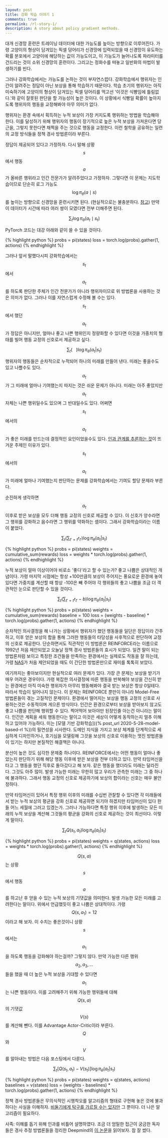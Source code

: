 ```yaml
---
layout: post
title: 강화 학습 이야기 1
comments: true
permalink: /rl-story-1/
description: A story about policy gradient methods.
---
```


대개 신경망 훈련은 트레이닝 데이터에 대한 가능도를 높이는 방향으로 이루어진다. 가령 고양이의 형상이 담겨있는 픽셀 덩어리가 신경망에 입력되었을 때 신경망이 유도하는 확률 분포에서 고양이에 해당하는 값이 가능도이고, 이 가능도가 늘어나도록 파라미터를 건드리는 것이 소위 신경망의 훈련이다. 그리고는 정화수를 떠놓고 일반화의 마법이 발생하기를 빈다.

그러나 강화학습에서는 가능도를 논하는 것이 부자연스럽다. 강화학습에서 행위자는 인간이 알려주는 정답이 아닌 보상을 통해 학습하기 때문이다. 학습 초기의 행위자는 아직 미숙하기에 고양이의 형상이 담겨있는 픽셀 덩어리를 먹고선 '이것은 식빵임에 틀림없다.'와 같이 잘못된 판단을 할 가능성이 높은 것이다. 이 상황에서 식빵일 확률이 높아지도록 행위자의 행동을 교정해봐야 아무 의미가 없다.

행위자는 환경 속에서 획득하는 누적 보상이 가장 커지도록 행위하는 방법을 학습해야 한다. 이를 달성하기 위해 행위자의 행동이 장기적으로 높은 누적 보상을 가져온다면 당근을, 그렇지 못한다면 채찍을 주는 것으로 행동을 교정한다. 이런 철학을 공유하는 일련의 교정 방식들을 정책 경사 방법론이라 부른다.

정답이 제공되어 있다고 가정하자. 다시 말해 상황 $$s$$ 에서 행동 $$a$$ 가 올바른 행위라고 인간 전문가가 알려주었다고 가정하자. 그렇다면 이 문제는 지도학습이므로 단순히 로그 가능도 $$\log \pi_{\theta} (a \mid s)$$를 높이는 방향으로 신경망을 훈련시키면 된다. (현실적으로는 불충분하다. [참고](http://proceedings.mlr.press/v15/ross11a/ross11a.pdf)) 만약 이 데이터가 시간에 따라 여러 쌍이 모였다면 전부 더해주면 된다.

$$\sum_t  \log \pi_{\theta} (a_t \mid s_t)$$

PyTorch 코드는 대강 아래와 같이 쓸 수 있을 것이다.

{% highlight python %}
probs = pi(states)
loss = torch.log(probs).gather(1, actions)
{% endhighlight %}

그러나 앞서 말했다시피 강화학습에서는 $$s_t$$ 에서 $$a_t$$ 를 하도록 판단한 주체가 인간 전문가가 아니라 행위자이므로 위 방법론을 사용하는 것은 의미가 없다. 그러나 이를 자연스럽게 수정해 볼 수는 있다. $$s_t$$에서 했던 $$a_t$$가 정답은 아니지만, 얼마나 좋고 나쁜 행위인지 정량화할 수 있다면 이것을 가중치의 형태를 빌어 행동 교정의 신호로서 제공하고 싶다.

$$\sum_t (\ \ \ ) \log \pi_{\theta}(a_t|s_t)$$

행위자의 행동들은 순차적으로 누적되어 하나의 미래를 만들어 낸다. 미래는 좋을수도 있고 나쁠수도 있다. $$a_t$$가 그 미래에 얼마나 기여했는지 따지는 것은 쉬운 문제가 아니다. 미래는 아주 좋았지만 $$a_t$$ 자체는 나쁜 행위일수도 있으며 그 반대일수도 있다. 어쩌면 $$s_t$$에서의 $$a_t$$가 좋은 미래를 만드는데 결정적인 요인이었을수도 있다. [인과 관계를 추론하는 것](https://en.wikipedia.org/wiki/Causal_inference)이 뜨거운 주제인 이유가 있다. $$s_t$$에서의 $$a_t$$가 미래에 얼마나 기여했는지 판단하는 문제를 강화학습에서는 기여도 할당 문제라 부른다. 

순진하게 생각하면 $$a_t$$ 이후로 받은 보상을 모두 더해 행동 교정의 신호로 제공할 수 있다. 이 신호가 양수라면 그 행위를 강화하고 음수라면 그 행위를 약화하는 셈이다. 그래서 강화학습이라는 이름이 붙었다.

$$\sum_t (\sum_{t'=t} r_{t'}) \log \pi_{\theta}(a_t|s_t)$$

{% highlight python %}
probs = pi(states)
weights = cumulative_sum(rewards)
loss = weights * torch.log(probs).gather(1, actions)
{% endhighlight %}

누적 보상이 얼마 이상이어야 비로소 '좋다'라고 할 수 있는가? 좋고 나쁨은 상대적인 개념이다. 가령 마지막 시점에는 항상 +100만큼의 보상이 주어지는 풍요로운 환경에 놓여있다면 가중치를 계산할 때 항상 -100은 빼 주어야 각 행위들의 좋고 나쁨을 조금 더 객관적인 눈으로 판단할 수 있을 것이다.

$$\sum_t (\sum_{t'=t} r_{t'} - b) \log \pi_{\theta}(a_t|s_t)$$

{% highlight python %}
probs = pi(states)
weights = cumulative_sum(rewards)
baseline = 100
loss = (weights - baseline) * torch.log(probs).gather(1, actions)
{% endhighlight %}

순차적인 의사결정을 해 나가는 상황에서 행위자가 했던 행동들을 일단은 정답이라 간주하고, 이후 얻은 보상의 합을 통해 그러한 행동들의 타당성을 사후적으로 판단하여 교정의 신호로 제공한다. 단순하면서도 직관적인 이 방법론은 REINFORCE라는 이름으로 1992년 처음 제안되었고 오늘날 정책 경사 방법론들의 효시가 되었다. 일견 말이 되는 방법론처럼 보이고 특정한 조건들을 만족하는 환경에서는 실제로도 작동을 잘 하는데, 가령 [NAS](https://arxiv.org/abs/1611.01578)가 처음 제안되었을 때도 이 간단한 방법론만으로 재미를 톡톡히 보았다.

여기까지는 좋아보이지만 현실적으로 여러 문제가 있다. 가장 큰 문제는 보상을 받기가 매우 어려운 경우이다. 가령 복잡한 의사결정에 따른 행동을 반복해야 보상을 간신히 받는 환경에선 아직 미숙한 행위자가 아무리 행동해봐야 결국 받는 보상은 항상 0일테다. 따라서 학습이 일어나지 않는다. 이 문제는 REINFORCE 뿐만이 아니라 Model-Free 방법론들이 겪는 고질적인 문제이다. 환경에서 떨어지는 보상을 행동 교정의 신호로 사용하는것은 수동적이며 게으른 방식이다. 인간은 환경으로부터 보상을 받아보지 않고도 좋고 나쁨을 판단해 행위할 수 있다. 찍어먹어 보아야만 된장인줄 아는건 아니라는 말이다. 인간은 계획을 세워 행동한다는 말이고 이것은 세상이 어떻게 동작하는지 얼추 이해하고 있어야 가능하다. 이는 [모델 기반 강화학습]({% post_url 2020-5-28-model-based-rl  %})의 필연성을 시사한다. 도메인 지식을 가지고 보상 체계를 단계적으로 세심하게 디자인하거나, 호기심을 모델링해 그것을 보상의 신호로 이용하는 멋진 방법론들이 있기는 하지만 본질적인 해결책은 아니다.

분산이 높은 것도 심각한 문제중 하나이다. REINFORCE에서는 어떤 행동이 얼마나 좋았는지 판단하기 위해 해당 행동 이후에 받은 보상을 전부 더하고 있다. 만약 타임머신을 타고 그 행동을 했던 직후로 돌아갔다고 해 보자. 같은 행동을 했더라도 미래는 달라진다. 그것도 아주 많이. 발생 가능한 미래는 무한히 많고 우리가 관측한 미래는 그 중 하나에 불과하다. 그래서 행동 교정의 신호로 제공하기에 보상의 합이라는 신호는 매우 불안정하다. 

만약 타임머신이 있어서 특정 행위 이후의 미래를 수십번 관찰할 수 있다면 각 미래들에서 받는 누적 보상의 평균을 강화 신호로 제공하면 되기야 하겠지만 타임머신이 있다 한들 어느 세월에 그러고 있겠는가. 그러나 가능하다면 특정 행위 이후에 발생하는 모든 미래의 누적 보상을 계산해 그것들의 평균을 강화의 신호로 제공하는 것이 최선이다. 이렇게 말이다.

$$\sum_t Q(s_t, a_t) \log \pi_{\theta}(a_t|s_t)$$

{% highlight python %}
probs = pi(states)
weights = q(states, actions)
loss = weights * torch.log(probs).gather(1, actions)
{% endhighlight %}

$$Q(s, a)$$는 상황 $$s$$에서 행동 $$a$$를 하고난 후 얻을 수 있는 누적 보상의 기댓값을 의미한다. 발생 가능한 모든 미래를 고려한다는 말이다. 위에서 언급했듯이 좋고 나쁨은 상대적이다. 가령 $$Q(s, a_1)=12$$이라고 해 보자. 이 수치는 좋은것이니 상황 $$s$$에서는 $$a_1$$을 하도록 행동을 강화해야 하는걸까? 그렇지 않다. 만약 가능한 다른 행위 $$a_2, a_3, ...$$ 들을 했을 때 더 높은 누적 보상을 기대할 수 있다면 $$a_1$$는 나쁜 행동이다. 이를 고려해주기 위해 가능한 행위들에 대해 $$Q(s, a)$$의 기댓값 $$V(s)$$를 계산해 뺀다. 이를 Advantage Actor-Critic이라 부른다. $$Q$$와 $$V$$를 알아내는 방법은 다음 포스팅에서 다룬다.

$$\sum_t \left[ Q(s_t, a_t)-V(s_t) \right] \log \pi_{\theta}(a_t|s_t)$$


{% highlight python %}
probs = pi(states)
weights = q(states, actions)
baselines = v(states)
loss = (weights - baselines) * torch.log(probs).gather(1, actions)
{% endhighlight %}

정책 경사 방법론들은 무의식적인 시행착오를 알고리즘의 형태로 구현해 놓은 것에 불과하다는 사실을 이해하자. [비둘기에게 탁구를 가르칠 수는 있지만](https://www.youtube.com/watch?v=vGazyH6fQQ4) 그 뿐이다. 더 나은 알고리즘이 필요하다. 

사족: 이해를 돕기 위해 인과를 비틀어 설명하였다. 조금 더 엄밀한 접근이 궁금한 독자들은 경사 추정 방법론들을 정리한 Deepmind의 [이 논문](https://arxiv.org/abs/1906.10652)을 읽어보자. 참 잘 썼다.